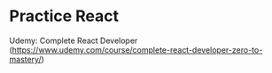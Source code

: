 # Practice React

Udemy: Complete React Developer
(https://www.udemy.com/course/complete-react-developer-zero-to-mastery/)

